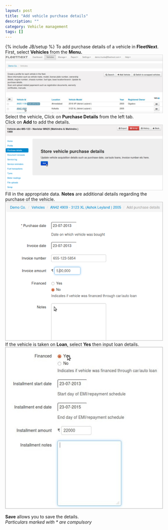 ```yaml
---
layout: post
title: "Add vehicle purchase details"
description: ""
category: Vehicle management
tags: []
---
```

{% include JB/setup %}
To add purchase details of a vehicle in **FleetNext**. First, select **Vehicles** from the **Menu.**  
![Purchase Details](/assets/images/tb/vehicle_02.png)  
Select the vehicle, Click on **Purchase Details** from the left tab.  
Click on **Add** to add the details.  
![](/assets/images/tb/purchase_03.png)  
Fill in the appropriate data. **Notes** are additional details regarding the purchase of the vehicle.  
![PURCHASE DETAILS](/assets/images/tb/purchase_04.png)  
If the vehicle is taken on **Loan**, select **Yes** then input loan details.  
![LOAN DETAILS](/assets/images/tb/purchase_05.jpg)  

**Save** allows you to save the details.    
*Particulars marked with \* are compulsory*
